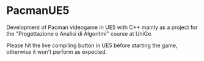 # PacmanUE5
Development of Pacman videogame in UE5 with C++ mainly as a project for the "Progettazione e Analisi di Algoritmi" course at UniGe.

Please hit the live compiling button in UE5 before starting the game, otherwise it won't perform as expected.
